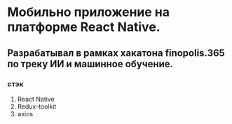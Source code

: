 # Мобильно приложение на платформе React Native.

## Разрабатывал в рамках хакатона finopolis.365 по треку ИИ и машинное обучение.

### стэк

1. React Native
2. Redux-toolkit
3. axios
